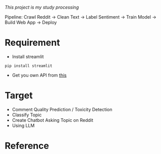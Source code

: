 *This project is my study processing*

Pipeline: Crawl Reddit → Clean Text → Label Sentiment → Train Model → Build Web App → Deploy


# Requirement
- Install streamlit

```
pip install streamlit
```
- Get you own API from [this](https://www.reddit.com/prefs/apps)

# Target
- Comment Quality Prediction / Toxicity Detection
- Classify Topic
- Create Chatbot Asking Topic on Reddit
- Using LLM

# Reference
